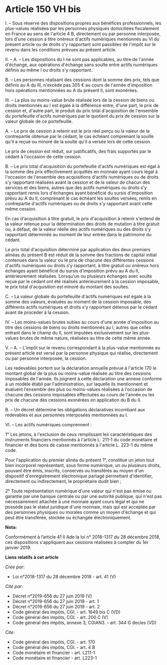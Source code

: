 # Article 150 VH bis

I. – Sous réserve des dispositions propres aux bénéfices professionnels, les plus-values réalisées par les personnes
physiques domiciliées fiscalement en France au sens de l'article 4 B, directement ou par personne interposée, lors d'une
cession à titre onéreux d'actifs numériques mentionnés au VI du présent article ou de droits s'y rapportant sont passibles de
l'impôt sur le revenu dans les conditions prévues au présent article. 

II. – A. – Les dispositions du I ne sont pas applicables, au titre de l'année d'échange, aux opérations d'échange sans soulte
entre actifs numériques définis au même I ou droits s'y rapportant. 

B. – Les personnes réalisant des cessions dont la somme des prix, tels que définis au A du III, n'excède pas 305 € au cours
de l'année d'imposition hors opérations mentionnées au A du présent II, sont exonérées. 

III. – La plus ou moins-value brute réalisée lors de la cession de biens ou droits mentionnés au I est égale à la différence
entre, d'une part, le prix de cession et, d'autre part, le produit du prix total d'acquisition de l'ensemble du portefeuille
d'actifs numériques par le quotient du prix de cession sur la valeur globale de ce portefeuille. 

A. – Le prix de cession à retenir est le prix réel perçu ou la valeur de la contrepartie obtenue par le cédant, le cas
échéant comprenant la soulte qu'il a reçue ou minoré de la soulte qu'il a versée lors de cette cession. 

Le prix de cession est réduit, sur justificatifs, des frais supportés par le cédant à l'occasion de cette cession. 

B. – Le prix total d'acquisition du portefeuille d'actifs numériques est égal à la somme des prix effectivement acquittés en
monnaie ayant cours légal à l'occasion de l'ensemble des acquisitions d'actifs numériques ou de droits s'y rapportant
réalisées avant la cession et de la valeur de chacun des services et des biens, autres que des actifs numériques ou droits
s'y rapportant remis lors d'échanges ayant bénéficié du sursis d'imposition prévu au A du II, comprenant le cas échéant les
soultes versées, remis en contrepartie d'actifs numériques ou de droits s'y rapportant avant cette même cession. 

En cas d'acquisition à titre gratuit, le prix d'acquisition à retenir s'entend de la valeur retenue pour la détermination des
droits de mutation à titre gratuit ou, à défaut, de la valeur réelle des actifs numériques ou des droits s'y rapportant
déterminée au moment de leur entrée dans le patrimoine du cédant. 

Le prix total d'acquisition déterminé par application des deux premiers alinéas du présent B est réduit de la somme des
fractions de capital initial contenues dans la valeur ou le prix de chacune des différentes cessions d'actifs numériques ou
droits s'y rapportant, à titre gratuit ou onéreux hors échanges ayant bénéficié du sursis d'imposition prévu au A du II,
antérieurement réalisées. Lorsqu'un ou plusieurs échanges avec soulte reçue par le cédant ont été réalisés antérieurement à
la cession imposable, le prix total d'acquisition est minoré du montant des soultes. 

C. – La valeur globale du portefeuille d'actifs numériques est égale à la somme des valeurs, évaluées au moment de la cession
imposable, des différents actifs numériques et droits s'y rapportant détenus par le cédant avant de procéder à la cession. 

IV. – Les moins-values brutes subies au cours d'une année d'imposition au titre des cessions de biens ou droits mentionnés au
I, autres que celles entrant dans le champ du II, sont imputées exclusivement sur les plus-values brutes de même nature,
réalisées au titre de cette même année. 

V. – A. – L'impôt sur le revenu correspondant à la plus-value mentionnée au présent article est versé par la personne
physique qui réalise, directement ou par personne interposée, la cession. 

Les redevables portent sur la déclaration annuelle prévue à l'article 170 le montant global de la plus ou moins-value
réalisée au titre des cessions imposables de l'année. Ils joignent à cette déclaration une annexe conforme à un modèle établi
par l'administration, sur laquelle ils mentionnent et évaluent l'ensemble des plus ou moins-values réalisées à l'occasion de
chacune des cessions imposables effectuées au cours de l'année ou les prix de chacune des cessions exonérées en application
du B du II. 

B. – Un décret détermine les obligations déclaratives incombant aux redevables et aux personnes interposées mentionnées au
I. 

VI. – Les actifs numériques comprennent : 

1° Les jetons, à l'exclusion de ceux remplissant les caractéristiques des instruments financiers mentionnés à l'article L.
211-1 du code monétaire et financier et des bons de caisse mentionnés à l'article L. 223-1 du même code. 

Pour l'application du premier alinéa du présent 1°, constitue un jeton tout bien incorporel représentant, sous forme
numérique, un ou plusieurs droits, pouvant être émis, inscrits, conservés ou transférés au moyen d'un dispositif
d'enregistrement électronique partagé permettant d'identifier, directement ou indirectement, le propriétaire dudit bien ; 

2° Toute représentation numérique d'une valeur qui n'est pas émise ou garantie par une banque centrale ou par une autorité
publique, qui n'est pas nécessairement attachée à une monnaie ayant cours légal et qui ne possède pas le statut juridique
d'une monnaie, mais qui est acceptée par des personnes physiques ou morales comme un moyen d'échange et qui peut être
transférée, stockée ou échangée électroniquement.

**Nota:**

Conformément à l’article 41 II Ade la loi n° 2018-1317 du 28 décembre 2018, ces dispositions s'appliquent aux cessions
réalisées à compter du 1er janvier 2019.

**Liens relatifs à cet article**

_Créé par_:

  - Loi n°2018-1317 du 28 décembre 2018 - art. 41 (V)

_Cité par_:

  - Décret n°2019-656 du 27 juin 2019 (V)
  - Décret n°2019-656 du 27 juin 2019 - art. 1
  - Décret n°2019-656 du 27 juin 2019 - art. 2
  - Code général des impôts, CGI. - art. 1649 bis C (VD)
  - Code général des impôts, CGI. - art. 200 C (V)
  - Code général des impôts, annexe 3, CGIAN3. - art. 344 G decies (VD)

_Cite_:

  - Code général des impôts, CGI. - art. 170
  - Code général des impôts, CGI. - art. 4 B
  - Code monétaire et financier - art. L211-1
  - Code monétaire et financier - art. L223-1
